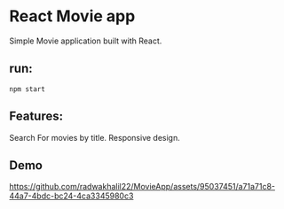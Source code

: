 # React Movie app

Simple Movie application built with React.

## run:
```
npm start
```
## Features:
Search For movies by title.
Responsive design.

## Demo


https://github.com/radwakhalil22/MovieApp/assets/95037451/a71a71c8-44a7-4bdc-bc24-4ca3345980c3

